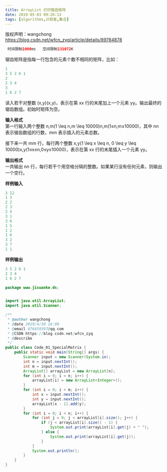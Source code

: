 ```yaml
---
title: ArrayList 打印锯齿矩阵
date: 2019-05-03 09:26:13
tags: [algorithms,计蒜客,集合]  
---
```


<!-- more -->

 
 版权声明：wangchong https://blog.csdn.net/wfcn_zyq/article/details/89784878   
```java
 时间限制1000ms   空间限制131072K

```
 锯齿矩阵是指每一行包含的元素个数不相同的矩阵，比如：

```java
1
3 5 2 6 1
2
2 3 4
3
1 6 2 7

```
 读入若干对整数 (x,y)(x,y)，表示在第 xx 行的末尾加上一个元素 yy。输出最终的锯齿数组。初始时矩阵为空。

 **输入格式**  
 第一行输入两个整数 n,m(1 \leq n,m \leq 10000)n,m(1≤n,m≤10000)，其中 nn 表示锯齿数组的行数，mm 表示插入的元素总数。

 接下来一共 mm 行，每行两个整数 x,y(1 \leq x \leq n, 0 \leq y \leq 10000)x,y(1≤x≤n,0≤y≤10000)，表示在第 xx 行的末尾插入一个元素 yy。

 **输出格式**  
 一共输出 nn 行，每行若干个用空格分隔的整数。如果某行没有任何元素，则输出一个空行。

 **样例输入**

 
```java
3 12
1 3
2 2
2 3
2 4
3 1
3 6
1 5
1 2
1 6
3 2
3 7
1 1

```
 **样例输出**

 
```java
3 5 2 6 1
2 3 4
1 6 2 7

```
 
```java
package www.jisuanke.ds;


import java.util.ArrayList;
import java.util.Scanner;

/**
 * @author wangchong
 * @date 2019/4/30 16:09
 * @email 876459397@qq.com
 * @CSDN https://blog.csdn.net/wfcn_zyq
 * @describe
 */
public class Code_01_SpecialMatrix {
    public static void main(String[] args) {
        Scanner input = new Scanner(System.in);
        int n = input.nextInt();
        int m = input.nextInt();
        ArrayList[] arrayList = new ArrayList[n];
        for (int i = 0; i < n; i++) {
            arrayList[i] = new ArrayList<Integer>();
        }
        for (int i = 0; i < m; i++) {
            int x = input.nextInt();
            int y = input.nextInt();
            arrayList[x - 1].add(y);
        }
        for (int i = 0; i < n; i++) {
            for (int j = 0; j < arrayList[i].size(); j++) {
                if (j < arrayList[i].size() - 1) {
                    System.out.print(arrayList[i].get(j) + " ");
                } else {
                    System.out.print(arrayList[i].get(j));
                }
            }
            System.out.println();
        }
    }
}


```
   
  